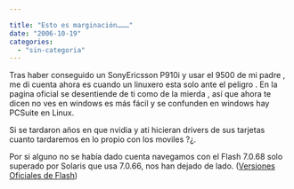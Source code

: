 ```yaml
---

title: "Esto es marginación………"
date: "2006-10-19"
categories: 
  - "sin-categoria"
---
```


Tras haber conseguido un SonyEricsson P910i y usar el 9500 de mi padre , me di cuenta ahora es cuando un linuxero esta solo ante el peligro . En la pagina oficial se desentiende de ti como de la mierda , así que ahora te dicen no ves en windows es más fácil y se confunden en windows hay PCSuite en Linux.

Si se tardaron años en que nvidia y ati hicieran drivers de sus tarjetas cuanto tardaremos en lo propio con los moviles ?¿.

Por si alguno no se había dado cuenta navegamos con el Flash 7.0.68 solo superado por Solaris que usa 7.0.66, nos han dejado de lado. ([Versiones Oficiales de Flash](https://www.adobe.com/products/flash/about/))
